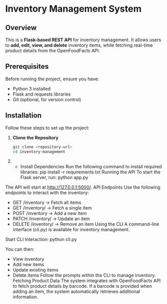 # Inventory Management System

## Overview
This is a **Flask-based REST API** for inventory management. It allows users to **add, edit, view, and delete** inventory items, while fetching real-time product details from the OpenFoodFacts API.

## Prerequisites
Before running the project, ensure you have:
- Python 3 installed
- Flask and requests libraries
- Git (optional, for version control)

## Installation
Follow these steps to set up the project:

1. **Clone the Repository**
   ```bash
   git clone <repository-url>
   cd inventory-management
2.   - Install Dependencies Run the following command to install required libraries:
pip install -r requirements.txt
Running the API
To start the Flask server, run:
python app.py

The API will start at http://127.0.0.1:5000/.
API Endpoints
Use the following endpoints to interact with the inventory:
- GET /inventory → Fetch all items
- GET /inventory/<id> → Fetch a single item
- POST /inventory → Add a new item
- PATCH /inventory/<id> → Update an item
- DELETE /inventory/<id> → Remove an item
Using the CLI
A command-line interface (cli.py) is available for inventory management.

Start CLI Interaction:
python cli.py


You can then:
- View inventory
- Add new items
- Update existing items
- Delete items
Follow the prompts within the CLI to manage inventory.
Fetching Product Data
The system integrates with OpenFoodFacts API to fetch product details by barcode. If a barcode is provided when adding an item, the system automatically retrieves additional information.
